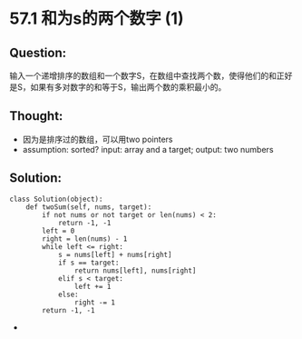 # 57.1 和为s的两个数字 \(1\)

## Question:

输入一个递增排序的数组和一个数字S，在数组中查找两个数，使得他们的和正好是S，如果有多对数字的和等于S，输出两个数的乘积最小的。

## Thought:

* 因为是排序过的数组，可以用two pointers
* assumption: sorted? input: array and a target; output: two numbers 

## Solution:

```text
class Solution(object):
    def twoSum(self, nums, target):
        if not nums or not target or len(nums) < 2:
            return -1, -1
        left = 0
        right = len(nums) - 1
        while left <= right:
            s = nums[left] + nums[right]
            if s == target:
                return nums[left], nums[right]
            elif s < target:
                left += 1
            else:
                right -= 1
        return -1, -1
```

* 
